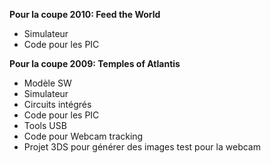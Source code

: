**Pour la coupe 2010: Feed the World**

  * Simulateur
  * Code pour les PIC

**Pour la coupe 2009: Temples of Atlantis**

  * Modèle SW
  * Simulateur
  * Circuits intégrés
  * Code pour les PIC
  * Tools USB
  * Code pour Webcam tracking
  * Projet 3DS pour générer des images test pour la webcam